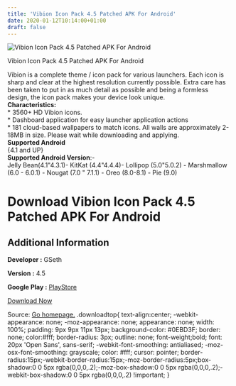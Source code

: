 ```yaml
---
title: 'Vibion Icon Pack 4.5 Patched APK For Android'
date: 2020-01-12T10:14:00+01:00
draft: false
---
```


![Vibion Icon Pack 4.5 Patched APK For Android](https://i0.wp.com/apkhome.net/wp-content/uploads/2020/01/Vibion-Icon-Pack-4.5-Patched.png "Vibion Icon Pack 4.5 Patched APK For Android")

  

Vibion Icon Pack 4.5 Patched APK For Android

Vibion is a complete theme / icon pack for various launchers. Each icon is sharp and clear at the highest resolution currently possible. Extra care has been taken to put in as much detail as possible and being a formless design, the icon pack makes your device look unique.  
**Characteristics:**  
\* 3560+ HD Vibion icons.  
\* Dashboard application for easy launcher application actions  
\* 181 cloud-based wallpapers to match icons. All walls are approximately 2-18MB in size. Please wait while downloading and applying.  
**Supported Android**  
{4.1 and UP}  
**Supported Android Version**:-  
Jelly Bean(4.1"4.3.1)- KitKat (4.4"4.4.4)- Lollipop (5.0"5.0.2) - Marshmallow (6.0 - 6.0.1) - Nougat (7.0 " 7.1.1) - Oreo (8.0-8.1) - Pie (9.0)

Download Vibion Icon Pack 4.5 Patched APK For Android
=====================================================

Additional Information
----------------------

**Developer :** GSeth

**Version :** 4.5

**Google Play :** [PlayStore](https://play.google.com/store/apps/details?id=com.esethnet.vibion)

  

[Download Now](https://store4app.co/post/vibion-icon-pack-4-5-patched-apk-for-android_1578819815)

  
Source: [Go homepage.](https://store4app.co/post/vibion-icon-pack-4-5-patched-apk-for-android_1578819815) .downloadtop{ text-align:center; -webkit-appearance: none; -moz-appearance: none; appearance: none; width: 100%; padding: 9px 9px 11px 13px; background-color: #0EBD3F; border: none; color:#fff; border-radius: 3px; outline: none; font-weight;bold; font: 20px 'Open Sans', sans-serif; -webkit-font-smoothing: antialiased; -moz-osx-font-smoothing: grayscale; color: #fff; cursor: pointer; border-radius:15px;-webkit-border-radius:15px;-moz-border-radius:5px;box-shadow:0 0 5px rgba(0,0,0,.2);-moz-box-shadow:0 0 5px rgba(0,0,0,.2);-webkit-box-shadow:0 0 5px rgba(0,0,0,.2) !important; }